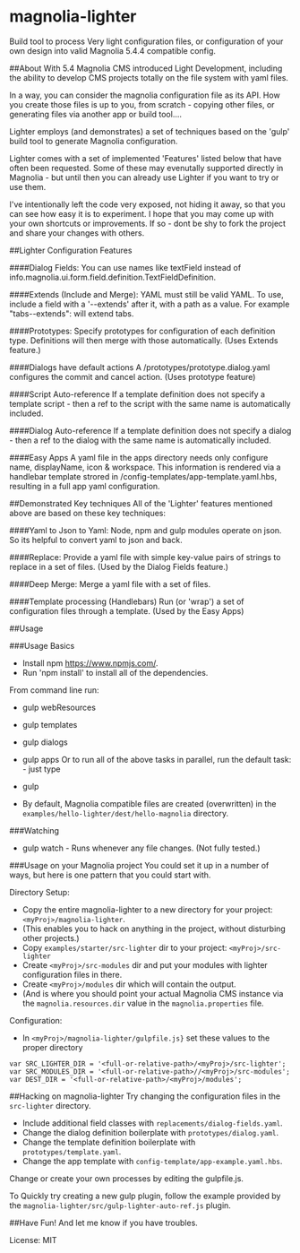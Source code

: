 # magnolia-lighter
Build tool to process Very light configuration files, or configuration of your
own design into valid Magnolia 5.4.4 compatible config.

##About
With 5.4 Magnolia CMS introduced Light Development, including the ability
to develop CMS projects totally on the file system with yaml files.

In a way, you can consider the magnolia configuration file as its API.
How you create those files is up to you, from scratch - copying other files,
or generating files via another app or build tool....

Lighter employs (and demonstrates) a set of techniques based on the 'gulp'  
build tool to generate Magnolia configuration.

Lighter comes with a set of implemented 'Features' listed below that have often
been requested. Some of these may evenutally supported directly in Magnolia -
but until then you can already use Lighter if you want to try or use them.

I've intentionally left the code very exposed, not hiding it away, so that you
can see how easy it is to experiment. I hope that you may come up with your own shortcuts or improvements. If so - dont be shy to fork the project and share your changes with others.


##Lighter Configuration Features

####Dialog Fields:
You can use names like textField instead of info.magnolia.ui.form.field.definition.TextFieldDefinition.

####Extends (Include and Merge):
YAML must still be valid YAML.
To use, include a field with a '--extends' after it, with a path as a value.
For example "tabs--extends":
will extend tabs.

####Prototypes:
Specify prototypes for configuration of each definition type.
Definitions will then merge with those automatically.
(Uses Extends feature.)

####Dialogs have default actions
A /prototypes/prototype.dialog.yaml configures the commit and cancel action.
(Uses prototype feature)

####Script Auto-reference
If a template definition does not specify a template script - then a ref to the script with the same name is automatically included.

####Dialog Auto-reference
If a template definition does not specify a dialog - then a ref to the dialog with the same name is automatically included.

####Easy Apps
A yaml file in the apps directory needs only configure name, displayName, icon & workspace.
This information is rendered via a handlebar template strored in  /config-templates/app-template.yaml.hbs, resulting in a full app yaml configuration.

##Demonstrated Key techniques
All of the 'Lighter' features mentioned above are based on these key techniques:

####Yaml to Json to Yaml:
Node, npm and gulp modules operate on json. So its helpful to convert yaml to json and back.

####Replace:
Provide a yaml file with simple key-value pairs of strings to replace in a set of files.
(Used by the Dialog Fields feature.)

####Deep Merge:
Merge a yaml file with a set of files.

####Template processing (Handlebars)
Run (or 'wrap') a set of configuration files through a template.
(Used by the Easy Apps)

##Usage

###Usage Basics
* Install npm https://www.npmjs.com/.
* Run 'npm install' to install all of the dependencies.

From command line run:
* gulp webResources
* gulp templates
* gulp dialogs
* gulp apps
Or to run all of the above tasks in parallel, run the default task: - just type
* gulp

* By default, Magnolia compatible files are created (overwritten) in the `examples/hello-lighter/dest/hello-magnolia` directory.

###Watching
* gulp watch - Runs whenever any file changes. (Not fully tested.)

###Usage on your Magnolia project
You could set it up in a number of ways, but here is one pattern that you could start with.

Directory Setup:
* Copy the entire magnolia-lighter to a new directory for your project: `<myProj>/magnolia-lighter`.
 * (This enables you to hack on anything in the project, without disturbing other projects.)
* Copy `examples/starter/src-lighter` dir to your project:
`<myProj>/src-lighter`
* Create `<myProj>/src-modules` dir and put your modules with lighter configuration files in there.
* Create `<myProj>/modules` dir which will contain the output.
 * (And is where you should point your actual Magnolia CMS instance via the `magnolia.resources.dir` value in the `magnolia.properties` file.

Configuration:
* In `<myProj>/magnolia-lighter/gulpfile.js}` set these values to the proper directory
```
var SRC_LIGHTER_DIR = '<full-or-relative-path>/<myProj>/src-lighter';
var SRC_MODULES_DIR = '<full-or-relative-path>//<myProj>/src-modules';
var DEST_DIR = '<full-or-relative-path>/<myProj>/modules';

```

##Hacking on magnolia-lighter
Try changing the configuration files in the `src-lighter` directory.
* Include additional field classes with `replacements/dialog-fields.yaml`.
* Change the dialog definition boilerplate with `prototypes/dialog.yaml`.
* Change the template definition boilerplate with `prototypes/template.yaml`.
* Change the app template with `config-template/app-example.yaml.hbs`.

Change or create your own processes by editing the gulpfile.js.

To Quickly try creating a new gulp plugin, follow the example provided by the `magnolia-lighter/src/gulp-lighter-auto-ref.js` plugin.

##Have Fun!
And let me know if you have troubles.

License:
MIT
